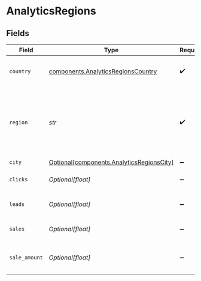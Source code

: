 # AnalyticsRegions


## Fields

| Field                                                                                                 | Type                                                                                                  | Required                                                                                              | Description                                                                                           |
| ----------------------------------------------------------------------------------------------------- | ----------------------------------------------------------------------------------------------------- | ----------------------------------------------------------------------------------------------------- | ----------------------------------------------------------------------------------------------------- |
| `country`                                                                                             | [components.AnalyticsRegionsCountry](../../models/components/analyticsregionscountry.md)              | :heavy_check_mark:                                                                                    | The 2-letter country code of the region: https://d.to/geo                                             |
| `region`                                                                                              | *str*                                                                                                 | :heavy_check_mark:                                                                                    | The 2-letter ISO 3166-2 region code representing the region associated with the location of the user. |
| `city`                                                                                                | [Optional[components.AnalyticsRegionsCity]](../../models/components/analyticsregionscity.md)          | :heavy_minus_sign:                                                                                    | N/A                                                                                                   |
| `clicks`                                                                                              | *Optional[float]*                                                                                     | :heavy_minus_sign:                                                                                    | The number of clicks from this region                                                                 |
| `leads`                                                                                               | *Optional[float]*                                                                                     | :heavy_minus_sign:                                                                                    | The number of leads from this region                                                                  |
| `sales`                                                                                               | *Optional[float]*                                                                                     | :heavy_minus_sign:                                                                                    | The number of sales from this region                                                                  |
| `sale_amount`                                                                                         | *Optional[float]*                                                                                     | :heavy_minus_sign:                                                                                    | The total amount of sales from this region, in cents                                                  |